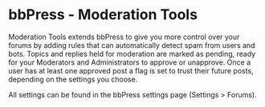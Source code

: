 # bbPress - Moderation Tools

Moderation Tools extends bbPress to give you more control over your forums by adding rules that can automatically detect spam from users and bots. Topics and replies held for moderation are marked as pending, ready for your Moderators and Administrators to approve or unapprove. Once a user has at least one approved post a flag is set to trust their future posts, depending on the settings you choose.

All settings can be found in the bbPress settings page (Settings > Forums).